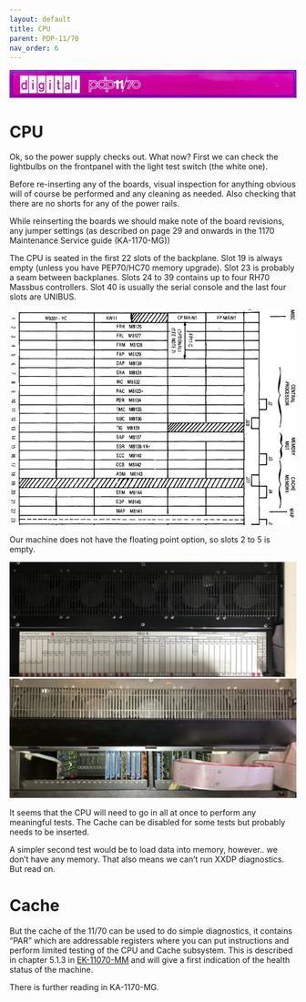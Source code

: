 ```yaml
---
layout: default
title: CPU
parent: PDP-11/70
nav_order: 6
---
```


![](../../assets/images/pdp-11-70/2021-03-17_09.56_Cabinet_header-1-768x75.jpg)

# CPU

Ok, so the power supply checks out. What now? First we can check the lightbulbs on the frontpanel with the light test switch (the white one).

Before re-inserting any of the boards, visual inspection for anything obvious will of course be performed and any cleaning as needed. Also checking that there are no shorts for any of the power rails.

While reinserting the boards we should make note of the board revisions, any jumper settings (as described on page 29 and onwards in the 1170 Maintenance Service guide (KA-1170-MG))

The CPU is seated in the first 22 slots of the backplane. Slot 19 is always empty (unless you have PEP70/HC70 memory upgrade). Slot 23 is probably a seam between backplanes. Slots 24 to 39 contains up to four RH70 Massbus controllers. Slot 40 is usually the serial console and the last four slots are UNIBUS.

![](../../assets/images/pdp-11-70/U9m3rku.png)

Our machine does not have the floating point option, so slots 2 to 5 is empty.

![](../../assets/images/pdp-11-70/2021-03-20_14.16_KB11B-1024x409.jpeg)
![](../../assets/images/pdp-11-70/2021-03-07_13.57_CPU_2-1024x428.jpg)

It seems that the CPU will need to go in all at once to perform any meaningful tests. The Cache can be disabled for some tests but probably needs to be inserted.

A simpler second test would be to load data into memory, however.. we don’t have any memory. That also means we can’t run XXDP diagnostics. But read on.

# Cache

But the cache of the 11/70 can be used to do simple diagnostics, it contains “PAR” which are addressable registers where you can put instructions and perform limited testing of the CPU and Cache subsystem. This is described in chapter 5.1.3 in [EK-11070-MM](../../assets/manuals/EK-11070-MM-002,PDP-11-70_Maintenance_and_Installation_Manual,1979-05.pdf) and will give a first indication of the health status of the machine.

There is further reading in KA-1170-MG.
